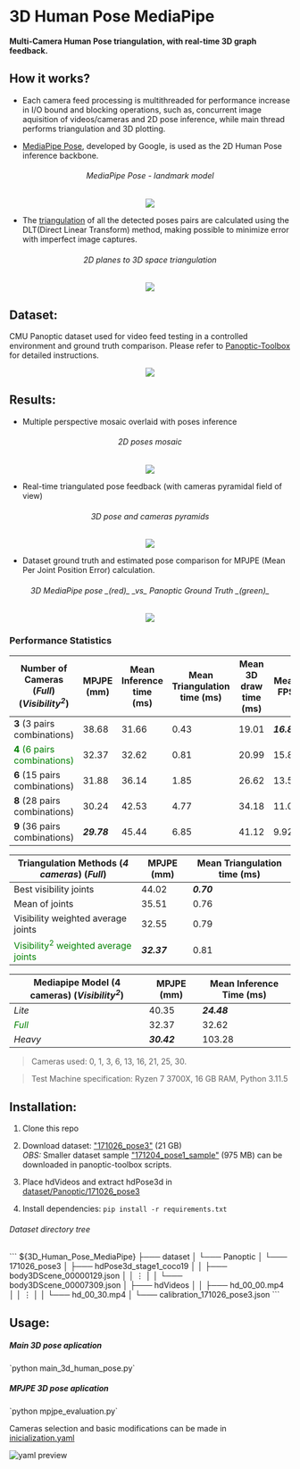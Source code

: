 # 3D Human Pose MediaPipe
**Multi-Camera Human Pose triangulation, with real-time 3D graph feedback.**

## How it works?
- Each camera feed processing is multithreaded for performance increase in I/O bound and blocking operations, such as, 
concurrent image aquisition of videos/cameras and 2D pose inference, while main thread performs triangulation and 3D plotting.


- [MediaPipe Pose](https://developers.google.com/mediapipe/solutions/vision/pose_landmarker), 
developed by Google, is used as the 2D Human Pose inference backbone.
<h6 align="center">MediaPipe Pose - landmark model</h6>
<p align="center">
  <img src="assets/MediaPipe_Pose_landmark_model.png">
</p>


- The [triangulation](https://youtu.be/nRVuLFQ_Bng) of all the detected poses pairs are calculated using the DLT(Direct Linear Transform) method, making possible to minimize error with imperfect image captures.
<h6 align="center">2D planes to 3D space triangulation</h6>
<p align="center">
  <img src="assets/cameras_and_the_direct_linear_transform.png">
</p>


## Dataset:
CMU Panoptic dataset used for video feed testing in a controlled environment and ground truth comparison. 
Please refer to [Panoptic-Toolbox](https://github.com/CMU-Perceptual-Computing-Lab/panoptic-toolbox.git) for detailed instructions.
<p align="center">
  <img src="assets/CMU_Panoptic_dataset.png">
</p>


## Results:

- Multiple perspective mosaic overlaid with poses inference
<h6 align="center">2D poses mosaic</h6>
<p align="center">
  <img src="assets/gif_mediapipe_2d_pose_mosaic.gif">
</p>
  

- Real-time triangulated pose feedback (with cameras pyramidal field of view)
<h6 align="center">3D pose and cameras pyramids</h6>
<p align="center">
  <img src="assets/gif_mpl_3d_pose.gif">
</p>


- Dataset ground truth and estimated pose comparison for MPJPE (Mean Per Joint Position Error) calculation.
<h6 align="center">3D MediaPipe pose _(red)_ _vs_ Panoptic Ground Truth _(green)_</h6>
<p align="center">
  <img src="assets/gif_3d_mpjpe.gif">
</p>


### Performance Statistics

| Number of Cameras (_Full_) (_Visibility<sup>2</sup>_)         | MPJPE (mm)  | Mean Inference time (ms) | Mean Triangulation time (ms) | Mean 3D draw time (ms) | Mean FPS    |
|---------------------------------------------------------------|-------------|--------------------------|------------------------------|------------------------|-------------|
| **3** (3 pairs combinations)                                  | 38.68       | 31.66                    | 0.43                         | 19.01                  | **_16.82_** |
| <span style="color:green">**4** (6 pairs combinations)</span> | 32.37       | 32.62                    | 0.81                         | 20.99                  | 15.82       |
| **6** (15 pairs combinations)                                 | 31.88       | 36.14                    | 1.85                         | 26.62                  | 13.54       |
| **8** (28 pairs combinations)                                 | 30.24       | 42.53                    | 4.77                         | 34.18                  | 11.03       |
| **9** (36 pairs combinations)                                 | **_29.78_** | 45.44                    | 6.85                         | 41.12                  | 9.92        |


| Triangulation Methods (_4 cameras_) (_Full_)                                    | MPJPE (mm)  | Mean Triangulation time (ms) |
|---------------------------------------------------------------------------------|-------------|------------------------------|
| Best visibility joints                                                          | 44.02       | **_0.70_**                   |
| Mean of joints                                                                  | 35.51       | 0.76                         |
| Visibility weighted average joints                                              | 32.55       | 0.79                         |
| <span style="color:green">Visibility<sup>2</sup> weighted average joints</span> | **_32.37_** | 0.81                         |


| Mediapipe Model (4 cameras) (_Visibility<sup>2</sup>_) | MPJPE (mm)  | Mean Inference Time (ms) |
|--------------------------------------------------------|-------------|--------------------------|
| _Lite_                                                 | 40.35       | **_24.48_**              |
| <span style="color:green">_Full_</span>                | 32.37       | 32.62                    |
| _Heavy_                                                | **_30.42_** | 103.28                   |


> Cameras used: 0, 1, 3, 6, 13, 16, 21, 25, 30.
 
> Test Machine specification: Ryzen 7 3700X, 16 GB RAM, Python 3.11.5


## Installation:

1. Clone this repo

2. Download dataset: ["171026_pose3"](http://domedb.perception.cs.cmu.edu/171026_pose3.html) (21 GB)\
_OBS:_ Smaller dataset sample ["171204_pose1_sample"](https://github.com/CMU-Perceptual-Computing-Lab/panoptic-toolbox?tab=readme-ov-file#2-download-a-sample-data-and-other-data) (975 MB) can be downloaded in panoptic-toolbox scripts.

3. Place hdVideos and extract hdPose3d in [dataset/Panoptic/171026_pose3](dataset/Panoptic/171026_pose3)
4. Install dependencies: `pip install -r requirements.txt`
<h6 align="left">Dataset directory tree</h6>
```
${3D_Human_Pose_MediaPipe}
├─── dataset
│    └─── Panoptic
│         └─── 171026_pose3
│              ├─── hdPose3d_stage1_coco19
│              │    ├─── body3DScene_00000129.json
│              │    ⋮
│              │    └─── body3DScene_00007309.json
│              ├─── hdVideos
│              │    ├─── hd_00_00.mp4
│              │    ⋮
│              │    └─── hd_00_30.mp4
│              └─── calibration_171026_pose3.json
```


## Usage:


<h5>Main 3D pose aplication</h5>
`python main_3d_human_pose.py`

<h5>MPJPE 3D pose aplication</h5>
`python mpjpe_evaluation.py`

Cameras selection and basic modifications can be made in [inicialization.yaml](inicialization.yaml)

![yaml preview](assets/Inicialization_yaml_preview.png)